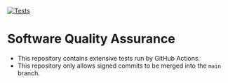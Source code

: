 [![Tests](https://github.com/dingraha/AcousticAnalogies.jl/actions/workflows/test.yaml/badge.svg)](https://github.com/dingraha/AcousticAnalogies.jl/actions/workflows/test.yaml)

# Software Quality Assurance
* This repository contains extensive tests run by GitHub Actions.
* This repository only allows signed commits to be merged into the `main` branch.
